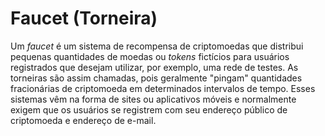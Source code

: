 # Faucet (Torneira)

Um _faucet_ é um sistema de recompensa de criptomoedas que distribui pequenas quantidades de moedas ou _tokens_ fictícios para usuários registrados que desejam utilizar, por exemplo, uma rede de testes. As torneiras são assim chamadas, pois geralmente "pingam" quantidades fracionárias de criptomoeda em determinados intervalos de tempo. Esses sistemas vêm na forma de sites ou aplicativos móveis e normalmente exigem que os usuários se registrem com seu endereço público de criptomoeda e endereço de e-mail.

